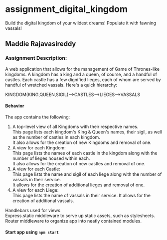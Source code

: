 # assignment_digital_kingdom
Build the digital kingdom of your wildest dreams! Populate it with fawning vassals!

## Maddie Rajavasireddy  

### Assignment Description:   
A web application that allows for the management of Game of Thrones-like kingdoms. A kingdom has a king and a queen, of course, and a handful of castles. Each castle has a few dignified lieges, each of whom are served by handful of wretched vassals. Here's a quick hierarchy:

KINGDOM(KING,QUEEN,SIGIL)-->CASTLES-->LIEGES-->VASSALS           
                        
#### Behavior   

The app contains the following:

1. A top-level view of all Kingdoms with their respective names.   
This page lists each kingdom's King & Queen's names, their sigil, as well as the number of castles in each kingdom.    
It also allows for the creation of new Kingdoms and removal of one.   
2. A view for each Kingdom:   
This page lists the names of each castle in the kingdom along with the number of lieges housed within each.    
It also allows for the creation of new castles and removal of one.   
3. A view for each Castle:   
This page lists the name and sigil of each liege along with the number of vassals in their service.   
It allows for the creation of additional lieges and removal of one.   
4. A view for each Liege:    
This page lists the name of vassals in their service. It allows for the creation of additional vassals.   

Handlebars used for views    
Express.static middleware to serve up static assets, such as stylesheets.   
Router middleware to organize app into neatly contained modules.   


#### Start app using `npm start`
